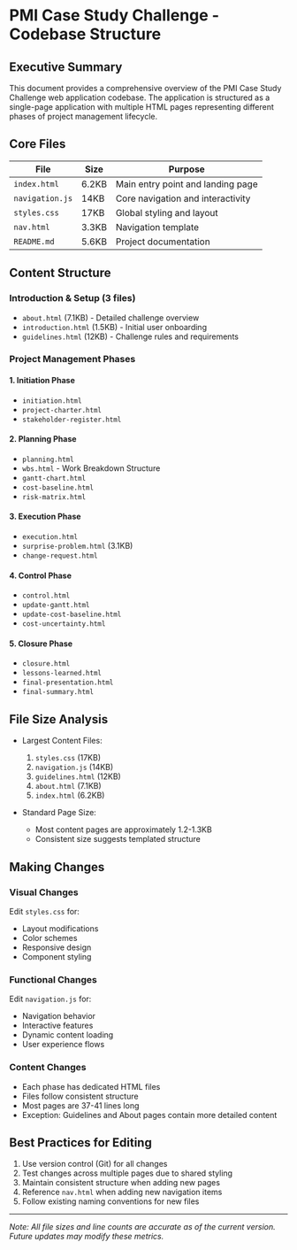 # PMI Case Study Challenge - Codebase Structure

## Executive Summary
This document provides a comprehensive overview of the PMI Case Study Challenge web application codebase. The application is structured as a single-page application with multiple HTML pages representing different phases of project management lifecycle.

## Core Files
| File | Size | Purpose |
|------|------|---------|
| `index.html` | 6.2KB | Main entry point and landing page |
| `navigation.js` | 14KB | Core navigation and interactivity |
| `styles.css` | 17KB | Global styling and layout |
| `nav.html` | 3.3KB | Navigation template |
| `README.md` | 5.6KB | Project documentation |

## Content Structure

### Introduction & Setup (3 files)
- `about.html` (7.1KB) - Detailed challenge overview
- `introduction.html` (1.5KB) - Initial user onboarding
- `guidelines.html` (12KB) - Challenge rules and requirements

### Project Management Phases

#### 1. Initiation Phase
- `initiation.html`
- `project-charter.html`
- `stakeholder-register.html`

#### 2. Planning Phase
- `planning.html`
- `wbs.html` - Work Breakdown Structure
- `gantt-chart.html`
- `cost-baseline.html`
- `risk-matrix.html`

#### 3. Execution Phase
- `execution.html`
- `surprise-problem.html` (3.1KB)
- `change-request.html`

#### 4. Control Phase
- `control.html`
- `update-gantt.html`
- `update-cost-baseline.html`
- `cost-uncertainty.html`

#### 5. Closure Phase
- `closure.html`
- `lessons-learned.html`
- `final-presentation.html`
- `final-summary.html`

## File Size Analysis
- Largest Content Files:
  1. `styles.css` (17KB)
  2. `navigation.js` (14KB)
  3. `guidelines.html` (12KB)
  4. `about.html` (7.1KB)
  5. `index.html` (6.2KB)

- Standard Page Size:
  - Most content pages are approximately 1.2-1.3KB
  - Consistent size suggests templated structure

## Making Changes

### Visual Changes
Edit `styles.css` for:
- Layout modifications
- Color schemes
- Responsive design
- Component styling

### Functional Changes
Edit `navigation.js` for:
- Navigation behavior
- Interactive features
- Dynamic content loading
- User experience flows

### Content Changes
- Each phase has dedicated HTML files
- Files follow consistent structure
- Most pages are 37-41 lines long
- Exception: Guidelines and About pages contain more detailed content

## Best Practices for Editing
1. Use version control (Git) for all changes
2. Test changes across multiple pages due to shared styling
3. Maintain consistent structure when adding new pages
4. Reference `nav.html` when adding new navigation items
5. Follow existing naming conventions for new files

---
*Note: All file sizes and line counts are accurate as of the current version. Future updates may modify these metrics.* 